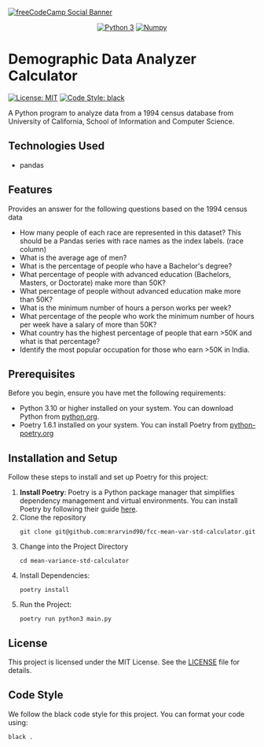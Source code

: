 [![freeCodeCamp Social Banner](https://s3.amazonaws.com/freecodecamp/wide-social-banner.png)](https://www.freecodecamp.org/)

<p style="text-align: center">
  <a href="https://www.python.org"><img src="https://img.shields.io/badge/python-3670A0?style=for-the-badge&logo=python&logoColor=ffdd54" alt="Python 3"/></a>
  <a href="https://numpy.org"><img src="https://img.shields.io/badge/numpy-%23013243.svg?style=for-the-badge&logo=numpy&logoColor=white" alt="Numpy"/></a>
</p>

# Demographic Data Analyzer Calculator
<a href="https://github.com/psf/black/blob/main/LICENSE"><img alt="License: MIT" src="https://black.readthedocs.io/en/stable/_static/license.svg" /></a>
<a href="https://github.com/psf/black"><img alt="Code Style: black" src="https://img.shields.io/badge/code%20style-black-000000.svg" /></a>

A Python program to analyze data from a 1994 census database from University of California, School of Information and Computer Science.

## Technologies Used
- pandas

## Features
Provides an answer for the following questions based on the 1994 census data
- How many people of each race are represented in this dataset? This should be a Pandas series with race names as the index labels. (race column)
- What is the average age of men?
- What is the percentage of people who have a Bachelor's degree?
- What percentage of people with advanced education (Bachelors, Masters, or Doctorate) make more than 50K?
- What percentage of people without advanced education make more than 50K?
- What is the minimum number of hours a person works per week?
- What percentage of the people who work the minimum number of hours per week have a salary of more than 50K?
- What country has the highest percentage of people that earn >50K and what is that percentage?
- Identify the most popular occupation for those who earn >50K in India.

## Prerequisites
Before you begin, ensure you have met the following requirements:

- Python 3.10 or higher installed on your system. You can download Python from [python.org](https://www.python.org/downloads/).
- Poetry 1.6.1 installed on your system. You can install Poetry from [python-poetry.org](https://python-poetry.org/docs/#installation)

## Installation and Setup
Follow these steps to install and set up Poetry for this project:

1. **Install Poetry**:
   Poetry is a Python package manager that simplifies dependency management and virtual environments. You can install Poetry by following their guide [here](https://python-poetry.org/docs/#installing-with-the-official-installer).
2. Clone the repository
   ```shell
   git clone git@github.com:mrarvind90/fcc-mean-var-std-calculator.git
   ```
3. Change into the Project Directory
   ```shell
   cd mean-variance-std-calculator
   ```
4. Install Dependencies:
   ```shell
   poetry install
   ```
5. Run the Project:
   ```shell
   poetry run python3 main.py 
   ```

## License
This project is licensed under the MIT License. See the [LICENSE](LICENSE) file for details.

## Code Style
We follow the black code style for this project. You can format your code using:
```shell
black .
```
